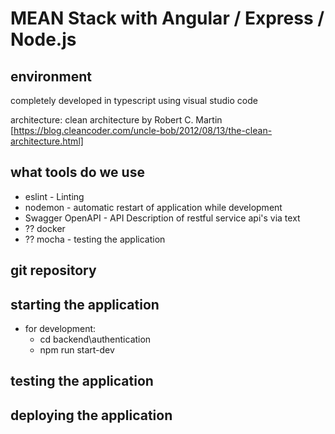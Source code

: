 # MEAN Stack with Angular / Express / Node.js

## environment

completely developed in typescript using visual studio code

architecture: clean architecture by Robert C. Martin [https://blog.cleancoder.com/uncle-bob/2012/08/13/the-clean-architecture.html]


## what tools do we use

* eslint - Linting
* nodemon - automatic restart of application while development
* Swagger OpenAPI - API Description of restful service api's via text
* ?? docker
* ?? mocha - testing the application

## git repository


## starting the application

- for development:
  - cd backend\authentication
  - npm run start-dev

## testing the application

## deploying the application
